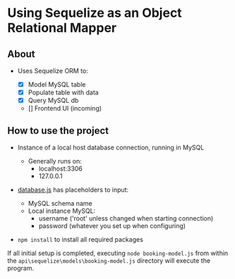 # Using Sequelize as an Object Relational Mapper

## About
- Uses Sequelize ORM to:

  - [x] Model MySQL table
  - [x] Populate table with data
  - [x] Query MySQL db
  - []  Frontend UI (incoming)
  
## How to use the project
- Instance of a local host database connection, running in MySQL
  - Generally runs on:
    - localhost:3306
    - 127.0.0.1
    
- [database.js](https://github.com/JasonHitching/sequelize-orm-mysql/blob/main/api/server/config/database.js) has placeholders to input:
  - MySQL schema name
  - Local instance MySQL:
    - username ('root' unless changed when starting connection)
    - password (whatever you set up when configuring)
- `npm install` to install all required packages
 
If all initial setup is completed, executing `node booking-model.js` from within the `api\sequelize\models\booking-model.js` directory will execute the program.

